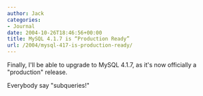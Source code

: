 ```yaml
---
author: Jack
categories:
- Journal
date: 2004-10-26T18:46:56+00:00
title: MySQL 4.1.7 is “Production Ready”
url: /2004/mysql-417-is-production-ready/
---
```


Finally, I'll be able to upgrade to MySQL 4.1.7, as it's now officially a "production" release.

Everybody say "subqueries!"